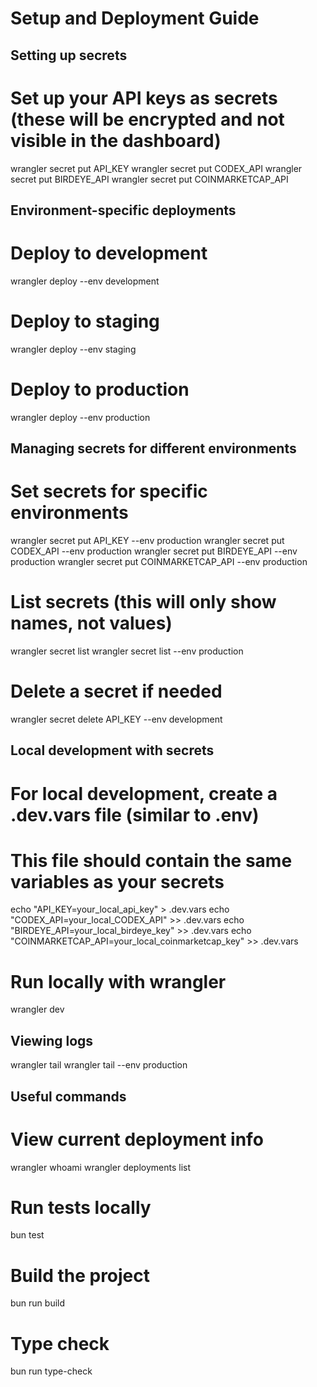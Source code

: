 # Setup and Deployment Guide

## Setting up secrets

# Set up your API keys as secrets (these will be encrypted and not visible in the dashboard)
wrangler secret put API_KEY
wrangler secret put CODEX_API
wrangler secret put BIRDEYE_API
wrangler secret put COINMARKETCAP_API

## Environment-specific deployments

# Deploy to development
wrangler deploy --env development

# Deploy to staging
wrangler deploy --env staging

# Deploy to production
wrangler deploy --env production

## Managing secrets for different environments

# Set secrets for specific environments
wrangler secret put API_KEY --env production
wrangler secret put CODEX_API --env production
wrangler secret put BIRDEYE_API --env production
wrangler secret put COINMARKETCAP_API --env production

# List secrets (this will only show names, not values)
wrangler secret list
wrangler secret list --env production

# Delete a secret if needed
wrangler secret delete API_KEY --env development

## Local development with secrets

# For local development, create a .dev.vars file (similar to .env)
# This file should contain the same variables as your secrets
echo "API_KEY=your_local_api_key" > .dev.vars
echo "CODEX_API=your_local_CODEX_API" >> .dev.vars
echo "BIRDEYE_API=your_local_birdeye_key" >> .dev.vars
echo "COINMARKETCAP_API=your_local_coinmarketcap_key" >> .dev.vars

# Run locally with wrangler
wrangler dev

## Viewing logs
wrangler tail
wrangler tail --env production

## Useful commands

# View current deployment info
wrangler whoami
wrangler deployments list

# Run tests locally
bun test

# Build the project
bun run build

# Type check
bun run type-check
